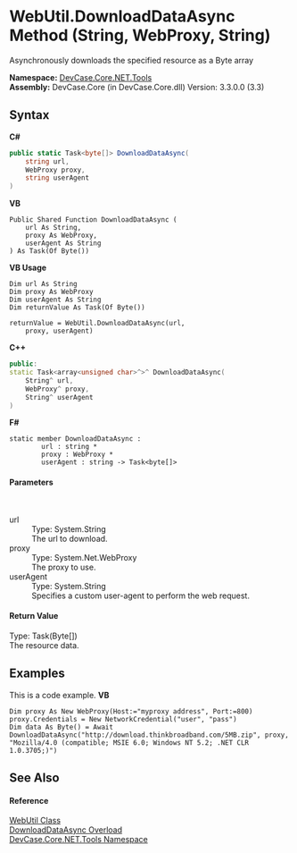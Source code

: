 # WebUtil.DownloadDataAsync Method (String, WebProxy, String)
 

Asynchronously downloads the specified resource as a Byte array

**Namespace:**&nbsp;<a href="N_DevCase_Core_NET_Tools">DevCase.Core.NET.Tools</a><br />**Assembly:**&nbsp;DevCase.Core (in DevCase.Core.dll) Version: 3.3.0.0 (3.3)

## Syntax

**C#**<br />
``` C#
public static Task<byte[]> DownloadDataAsync(
	string url,
	WebProxy proxy,
	string userAgent
)
```

**VB**<br />
``` VB
Public Shared Function DownloadDataAsync ( 
	url As String,
	proxy As WebProxy,
	userAgent As String
) As Task(Of Byte())
```

**VB Usage**<br />
``` VB Usage
Dim url As String
Dim proxy As WebProxy
Dim userAgent As String
Dim returnValue As Task(Of Byte())

returnValue = WebUtil.DownloadDataAsync(url, 
	proxy, userAgent)
```

**C++**<br />
``` C++
public:
static Task<array<unsigned char>^>^ DownloadDataAsync(
	String^ url, 
	WebProxy^ proxy, 
	String^ userAgent
)
```

**F#**<br />
``` F#
static member DownloadDataAsync : 
        url : string * 
        proxy : WebProxy * 
        userAgent : string -> Task<byte[]> 

```


#### Parameters
&nbsp;<dl><dt>url</dt><dd>Type: System.String<br />The url to download.</dd><dt>proxy</dt><dd>Type: System.Net.WebProxy<br />The proxy to use.</dd><dt>userAgent</dt><dd>Type: System.String<br />Specifies a custom user-agent to perform the web request.</dd></dl>

#### Return Value
Type: Task(Byte[])<br />The resource data.

## Examples
This is a code example. 
**VB**<br />
``` VB
Dim proxy As New WebProxy(Host:="myproxy address", Port:=800)
proxy.Credentials = New NetworkCredential("user", "pass")
Dim data As Byte() = Await DownloadDataAsync("http://download.thinkbroadband.com/5MB.zip", proxy, "Mozilla/4.0 (compatible; MSIE 6.0; Windows NT 5.2; .NET CLR 1.0.3705;)")
```


## See Also


#### Reference
<a href="T_DevCase_Core_NET_Tools_WebUtil">WebUtil Class</a><br /><a href="Overload_DevCase_Core_NET_Tools_WebUtil_DownloadDataAsync">DownloadDataAsync Overload</a><br /><a href="N_DevCase_Core_NET_Tools">DevCase.Core.NET.Tools Namespace</a><br />